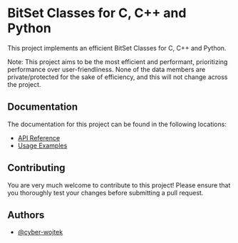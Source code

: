 # BitSet Classes for C, C++ and Python

This project implements an efficient BitSet Classes for C, C++ and Python.

Note: This project aims to be the most efficient and performant, prioritizing performance over user-friendliness. None of the data members are private/protected for the sake of efficiency, and this will not change across the project.

## Documentation

The documentation for this project can be found in the following locations:

- [API Reference](https://cyber-wojtek.github.io/index.html)
- [Usage Examples]()

## Contributing

You are very much welcome to contribute to this project! Please ensure that you thoroughly test your changes before submitting a pull request.

## Authors

- [@cyber-wojtek](https://www.github.com/cyber-wojtek)
